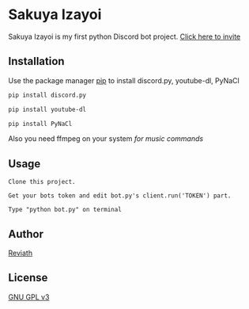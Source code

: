 # Sakuya Izayoi

Sakuya Izayoi is my first python Discord bot project. [Click here to invite](https://discord.com/oauth2/authorize?client_id=808385152601817169&scope=bot&permissions=8)

## Installation

Use the package manager [pip](https://pip.pypa.io/en/stable/) to install discord.py, youtube-dl, PyNaCl

```bash
pip install discord.py
```
```bash
pip install youtube-dl
```

```bash
pip install PyNaCl
```

Also you need ffmpeg on your system *for music commands*

## Usage

```
Clone this project.
```

```
Get your bots token and edit bot.py's client.run('TOKEN') part.  
```

```
Type "python bot.py" on terminal
```

## Author

[Reviath](https://discord.com/users/770218429096656917/)

## License
[GNU GPL v3](LICENSE)
